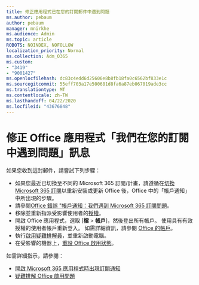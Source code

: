 ```yaml
---
title: 修正應用程式已在您的訂閱郵件中遇到問題
ms.author: pebaum
author: pebaum
manager: mnirkhe
ms.audience: Admin
ms.topic: article
ROBOTS: NOINDEX, NOFOLLOW
localization_priority: Normal
ms.collection: Adm_O365
ms.custom:
- "3419"
- "9001427"
ms.openlocfilehash: dc83c4edd6d25606e8b8fb18fa0c6562bf833e1c
ms.sourcegitcommit: 55eff703a17e500681d8fa6a87eb067019ade3cc
ms.translationtype: MT
ms.contentlocale: zh-TW
ms.lasthandoff: 04/22/2020
ms.locfileid: "43676848"
---
```

# <a name="fixing-the-office-apps-weve-run-into-a-problem-with-your-subscription-message"></a>修正 Office 應用程式「我們在您的訂閱中遇到問題」訊息

如果您收到這封郵件，請嘗試下列步驟：

- 如果您最近已切換至不同的 Microsoft 365 訂閱/計畫，請遵循在[切換 Microsoft 365 訂閱](https://support.office.com/article/account-notice-appears-in-office-after-switching-office-365-plans-857dc33a-1efc-4ce7-ac3f-ef616314e27d)以重新安裝或更新 Office 後，Office 中的「帳戶通知」中所出現的步驟。
- 請參閱[Office 錯誤 "帳戶通知：我們遇到 Microsoft 365 訂閱問題](https://support.office.com/article/office-error-account-notice-we-ve-run-into-a-problem-with-your-office-365-subscription-17f71ecb-f53c-4f3d-ae18-7230ca1594c1)。 
- 移除並重新指派受影響使用者的[授權](https://docs.microsoft.com/office365/admin/subscriptions-and-billing/assign-licenses-to-users?view=o365-worldwide#assign-licenses-to-one-user)。 
- 開啟 Office 應用程式，選取 [**檔** > **帳戶**]，然後登出所有帳戶。 使用具有有效授權的使用者帳戶重新登入。 如需詳細資訊，請參閱 [Office 的帳戶](https://support.office.com/article/628ea040-f265-49de-b986-be09c3ebf8a9)。
- 執行[啟用疑難排解員](https://aka.ms/SARA-OfficeActivation-Alchemy)，並重新啟動電腦。
- 在受影響的機器上，[重設 Office 啟用狀態](https://docs.microsoft.com/office365/troubleshoot/activation/reset-office-365-proplus-activation-state)。

如需詳細指示，請參閱： 
- [開啟 Microsoft 365 應用程式時出現訂閱通知](https://support.office.com/article/4cabe32c-f594-4c0e-9191-3d3ade10cceb)
- [疑難排解 Office 啟用問題](https://support.office.com/article/0d23d3c0-c19c-4b2f-9845-5344fedc4380)